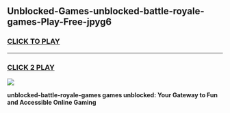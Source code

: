
## Unblocked-Games-unblocked-battle-royale-games-Play-Free-jpyg6
<h3>
<a href="https://premium76.site?title=unblocked-battle-royale-games&ref=20A">CLICK TO PLAY</a></h3>
<hr>

<h3>
<a href="https://premium76.site?title=unblocked-battle-royale-games&ref=20A">CLICK 2 PLAY</a>
  
</h3>

<a href="https://premium76.site?title=unblocked-battle-royale-games&ref=20A"><img src="https://clearcache.store/games.png"></a>


**unblocked-battle-royale-games games unblocked: Your Gateway to Fun and Accessible Online Gaming**

